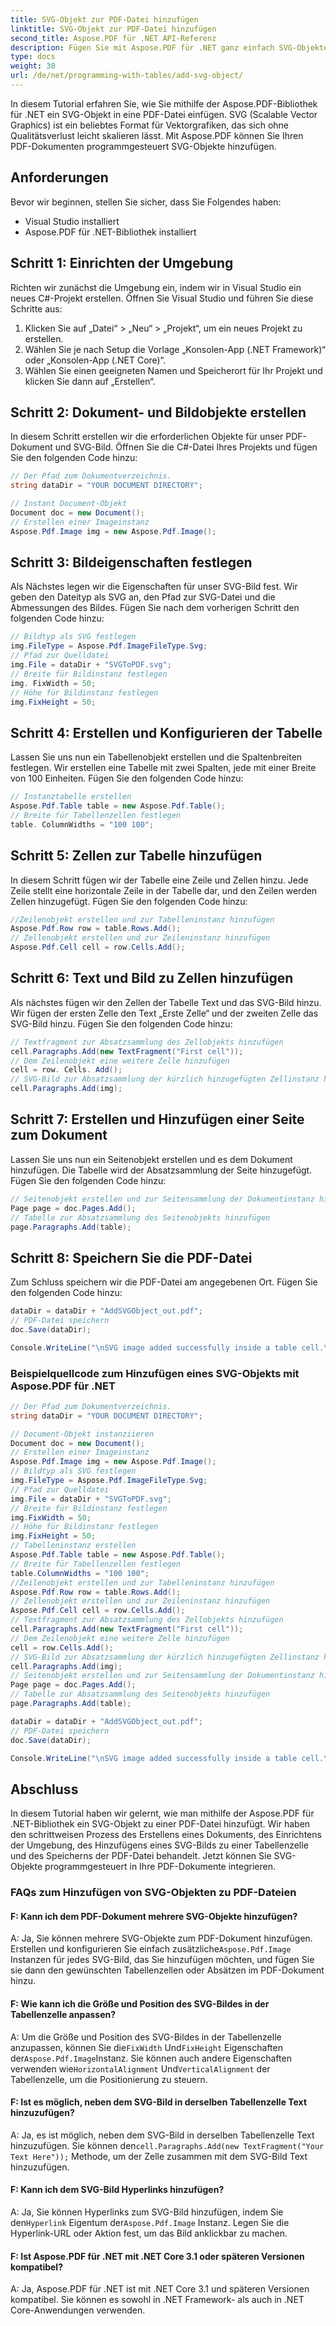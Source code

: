 ```yaml
---
title: SVG-Objekt zur PDF-Datei hinzufügen
linktitle: SVG-Objekt zur PDF-Datei hinzufügen
second_title: Aspose.PDF für .NET API-Referenz
description: Fügen Sie mit Aspose.PDF für .NET ganz einfach SVG-Objekte in PDF-Dateien ein.
type: docs
weight: 30
url: /de/net/programming-with-tables/add-svg-object/
---
```

In diesem Tutorial erfahren Sie, wie Sie mithilfe der Aspose.PDF-Bibliothek für .NET ein SVG-Objekt in eine PDF-Datei einfügen. SVG (Scalable Vector Graphics) ist ein beliebtes Format für Vektorgrafiken, das sich ohne Qualitätsverlust leicht skalieren lässt. Mit Aspose.PDF können Sie Ihren PDF-Dokumenten programmgesteuert SVG-Objekte hinzufügen.

## Anforderungen

Bevor wir beginnen, stellen Sie sicher, dass Sie Folgendes haben:

- Visual Studio installiert
- Aspose.PDF für .NET-Bibliothek installiert

## Schritt 1: Einrichten der Umgebung

Richten wir zunächst die Umgebung ein, indem wir in Visual Studio ein neues C#-Projekt erstellen. Öffnen Sie Visual Studio und führen Sie diese Schritte aus:

1. Klicken Sie auf „Datei“ > „Neu“ > „Projekt“, um ein neues Projekt zu erstellen.
2. Wählen Sie je nach Setup die Vorlage „Konsolen-App (.NET Framework)“ oder „Konsolen-App (.NET Core)“.
3. Wählen Sie einen geeigneten Namen und Speicherort für Ihr Projekt und klicken Sie dann auf „Erstellen“.

## Schritt 2: Dokument- und Bildobjekte erstellen

In diesem Schritt erstellen wir die erforderlichen Objekte für unser PDF-Dokument und SVG-Bild. Öffnen Sie die C#-Datei Ihres Projekts und fügen Sie den folgenden Code hinzu:

```csharp
// Der Pfad zum Dokumentverzeichnis.
string dataDir = "YOUR DOCUMENT DIRECTORY";

// Instant Document-Objekt
Document doc = new Document();
// Erstellen einer Imageinstanz
Aspose.Pdf.Image img = new Aspose.Pdf.Image();
```

## Schritt 3: Bildeigenschaften festlegen

Als Nächstes legen wir die Eigenschaften für unser SVG-Bild fest. Wir geben den Dateityp als SVG an, den Pfad zur SVG-Datei und die Abmessungen des Bildes. Fügen Sie nach dem vorherigen Schritt den folgenden Code hinzu:

```csharp
// Bildtyp als SVG festlegen
img.FileType = Aspose.Pdf.ImageFileType.Svg;
// Pfad zur Quelldatei
img.File = dataDir + "SVGToPDF.svg";
// Breite für Bildinstanz festlegen
img. FixWidth = 50;
// Höhe für Bildinstanz festlegen
img.FixHeight = 50;
```

## Schritt 4: Erstellen und Konfigurieren der Tabelle

Lassen Sie uns nun ein Tabellenobjekt erstellen und die Spaltenbreiten festlegen. Wir erstellen eine Tabelle mit zwei Spalten, jede mit einer Breite von 100 Einheiten. Fügen Sie den folgenden Code hinzu:

```csharp
// Instanztabelle erstellen
Aspose.Pdf.Table table = new Aspose.Pdf.Table();
// Breite für Tabellenzellen festlegen
table. ColumnWidths = "100 100";
```

## Schritt 5: Zellen zur Tabelle hinzufügen

In diesem Schritt fügen wir der Tabelle eine Zeile und Zellen hinzu. Jede Zeile stellt eine horizontale Zeile in der Tabelle dar, und den Zeilen werden Zellen hinzugefügt. Fügen Sie den folgenden Code hinzu:

```csharp
//Zeilenobjekt erstellen und zur Tabelleninstanz hinzufügen
Aspose.Pdf.Row row = table.Rows.Add();
// Zellenobjekt erstellen und zur Zeileninstanz hinzufügen
Aspose.Pdf.Cell cell = row.Cells.Add();
```

## Schritt 6: Text und Bild zu Zellen hinzufügen

Als nächstes fügen wir den Zellen der Tabelle Text und das SVG-Bild hinzu. Wir fügen der ersten Zelle den Text „Erste Zelle“ und der zweiten Zelle das SVG-Bild hinzu. Fügen Sie den folgenden Code hinzu:

```csharp
// Textfragment zur Absatzsammlung des Zellobjekts hinzufügen
cell.Paragraphs.Add(new TextFragment("First cell"));
// Dem Zeilenobjekt eine weitere Zelle hinzufügen
cell = row. Cells. Add();
// SVG-Bild zur Absatzsammlung der kürzlich hinzugefügten Zellinstanz hinzufügen
cell.Paragraphs.Add(img);
```

## Schritt 7: Erstellen und Hinzufügen einer Seite zum Dokument

Lassen Sie uns nun ein Seitenobjekt erstellen und es dem Dokument hinzufügen. Die Tabelle wird der Absatzsammlung der Seite hinzugefügt. Fügen Sie den folgenden Code hinzu:

```csharp
// Seitenobjekt erstellen und zur Seitensammlung der Dokumentinstanz hinzufügen
Page page = doc.Pages.Add();
// Tabelle zur Absatzsammlung des Seitenobjekts hinzufügen
page.Paragraphs.Add(table);
```

## Schritt 8: Speichern Sie die PDF-Datei

Zum Schluss speichern wir die PDF-Datei am angegebenen Ort. Fügen Sie den folgenden Code hinzu:

```csharp
dataDir = dataDir + "AddSVGObject_out.pdf";
// PDF-Datei speichern
doc.Save(dataDir);

Console.WriteLine("\nSVG image added successfully inside a table cell.\nFile saved at " + dataDir);
```

### Beispielquellcode zum Hinzufügen eines SVG-Objekts mit Aspose.PDF für .NET

```csharp
// Der Pfad zum Dokumentverzeichnis.
string dataDir = "YOUR DOCUMENT DIRECTORY";

// Document-Objekt instanziieren
Document doc = new Document();
// Erstellen einer Imageinstanz
Aspose.Pdf.Image img = new Aspose.Pdf.Image();
// Bildtyp als SVG festlegen
img.FileType = Aspose.Pdf.ImageFileType.Svg;
// Pfad zur Quelldatei
img.File = dataDir + "SVGToPDF.svg";
// Breite für Bildinstanz festlegen
img.FixWidth = 50;
// Höhe für Bildinstanz festlegen
img.FixHeight = 50;
// Tabelleninstanz erstellen
Aspose.Pdf.Table table = new Aspose.Pdf.Table();
// Breite für Tabellenzellen festlegen
table.ColumnWidths = "100 100";
//Zeilenobjekt erstellen und zur Tabelleninstanz hinzufügen
Aspose.Pdf.Row row = table.Rows.Add();
// Zellenobjekt erstellen und zur Zeileninstanz hinzufügen
Aspose.Pdf.Cell cell = row.Cells.Add();
// Textfragment zur Absatzsammlung des Zellobjekts hinzufügen
cell.Paragraphs.Add(new TextFragment("First cell"));
// Dem Zeilenobjekt eine weitere Zelle hinzufügen
cell = row.Cells.Add();
// SVG-Bild zur Absatzsammlung der kürzlich hinzugefügten Zellinstanz hinzufügen
cell.Paragraphs.Add(img);
// Seitenobjekt erstellen und zur Seitensammlung der Dokumentinstanz hinzufügen
Page page = doc.Pages.Add();
// Tabelle zur Absatzsammlung des Seitenobjekts hinzufügen
page.Paragraphs.Add(table);

dataDir = dataDir + "AddSVGObject_out.pdf";
// PDF-Datei speichern
doc.Save(dataDir);

Console.WriteLine("\nSVG image added successfully inside a table cell.\nFile saved at " + dataDir);            
```

## Abschluss

In diesem Tutorial haben wir gelernt, wie man mithilfe der Aspose.PDF für .NET-Bibliothek ein SVG-Objekt zu einer PDF-Datei hinzufügt. Wir haben den schrittweisen Prozess des Erstellens eines Dokuments, des Einrichtens der Umgebung, des Hinzufügens eines SVG-Bilds zu einer Tabellenzelle und des Speicherns der PDF-Datei behandelt. Jetzt können Sie SVG-Objekte programmgesteuert in Ihre PDF-Dokumente integrieren.

### FAQs zum Hinzufügen von SVG-Objekten zu PDF-Dateien

#### F: Kann ich dem PDF-Dokument mehrere SVG-Objekte hinzufügen?

 A: Ja, Sie können mehrere SVG-Objekte zum PDF-Dokument hinzufügen. Erstellen und konfigurieren Sie einfach zusätzliche`Aspose.Pdf.Image` Instanzen für jedes SVG-Bild, das Sie hinzufügen möchten, und fügen Sie sie dann den gewünschten Tabellenzellen oder Absätzen im PDF-Dokument hinzu.

#### F: Wie kann ich die Größe und Position des SVG-Bildes in der Tabellenzelle anpassen?

 A: Um die Größe und Position des SVG-Bildes in der Tabellenzelle anzupassen, können Sie die`FixWidth` Und`FixHeight` Eigenschaften der`Aspose.Pdf.Image`Instanz. Sie können auch andere Eigenschaften verwenden wie`HorizontalAlignment` Und`VerticalAlignment` der Tabellenzelle, um die Positionierung zu steuern.

#### F: Ist es möglich, neben dem SVG-Bild in derselben Tabellenzelle Text hinzuzufügen?

 A: Ja, es ist möglich, neben dem SVG-Bild in derselben Tabellenzelle Text hinzuzufügen. Sie können den`cell.Paragraphs.Add(new TextFragment("Your Text Here"));` Methode, um der Zelle zusammen mit dem SVG-Bild Text hinzuzufügen.

#### F: Kann ich dem SVG-Bild Hyperlinks hinzufügen?

 A: Ja, Sie können Hyperlinks zum SVG-Bild hinzufügen, indem Sie den`Hyperlink` Eigentum der`Aspose.Pdf.Image` Instanz. Legen Sie die Hyperlink-URL oder Aktion fest, um das Bild anklickbar zu machen.

#### F: Ist Aspose.PDF für .NET mit .NET Core 3.1 oder späteren Versionen kompatibel?

A: Ja, Aspose.PDF für .NET ist mit .NET Core 3.1 und späteren Versionen kompatibel. Sie können es sowohl in .NET Framework- als auch in .NET Core-Anwendungen verwenden.